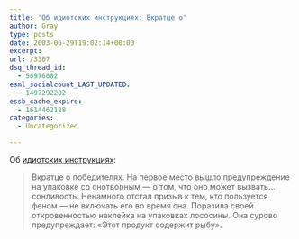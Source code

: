 ```yaml
---
title: 'Об идиотских инструкциях: Вкратце о'
author: Gray
type: posts
date: 2003-06-29T19:02:14+00:00
excerpt:
url: /3307
dsq_thread_id:
  - 50976002
esml_socialcount_LAST_UPDATED:
  - 1497292202
essb_cache_expire:
  - 1614462128
categories:
  - Uncategorized

---
```








Об <a href="http://www.mignews.com.ua/society/86110.html" target="_blank">идиотских инструкциях</a>:

> Вкратце о победителях. На первое место вышло предупреждение на упаковке со снотворным &#8212; о том, что оно может вызвать&#8230; сонливость. Ненамного отстал призыв к тем, кто пользуется феном &#8212; не включать его во время сна. Поразила своей откровенностью наклейка на упаковках лососины. Она сурово предупреждает: &#171;Этот продукт содержит рыбу&#187;.